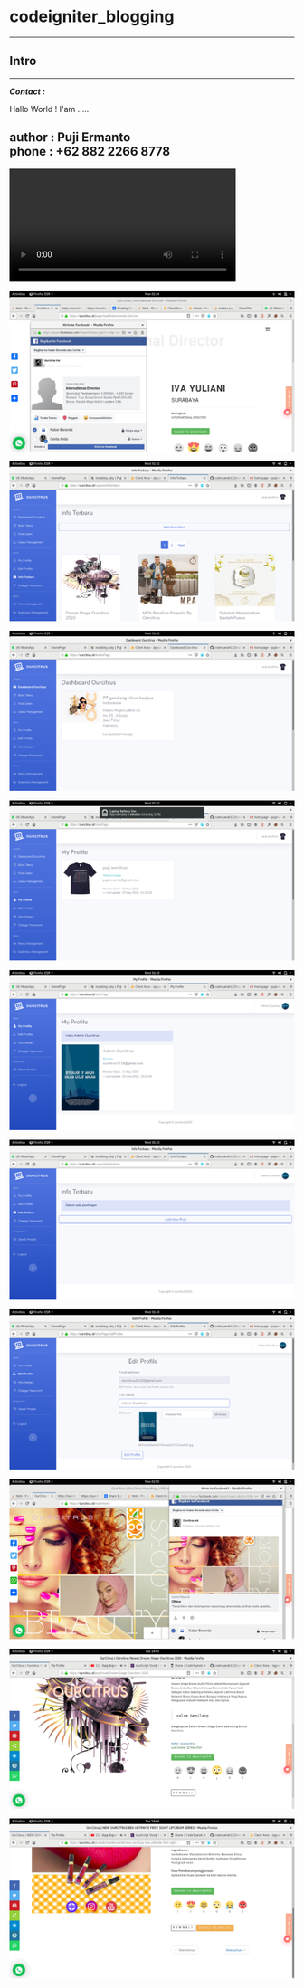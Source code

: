 # codeigniter_blogging  

-------------------------------------------------------------------------------------------------------------------------------
## Intro  
-------------------------------------------------------------------------------------------------------------------------------

***Contact :***  

Hallo World ! I'am .....

author : **Puji Ermanto**  
phone  : **+62 882 2266 8778**  
-------------------------------------------------------------------------------------------------------------------------------  

<video width="400" controls>
  <source src="https://github.com/codesyariah122/codeigniter_blogging/blob/master/untitled3.mp4" type="video/mp4">
  <source src="mov_bbb.ogg" type="video/ogg">
  Your browser does not support HTML video.
</video>


 [![Puji Ermanto Profile Site](https://github.com/codesyariah122/codeigniter_blogging/blob/master/s7.png)](https://ourcitrus.id/)  

 [![Puji Ermanto Profile Site](https://github.com/codesyariah122/codeigniter_blogging/blob/master/s1.png)](https://ourcitrus.id/)  

 [![Puji Ermanto Profile Site](https://github.com/codesyariah122/codeigniter_blogging/blob/master/s2.png)](https://ourcitrus.id/)  

 [![Puji Ermanto Profile Site](https://github.com/codesyariah122/codeigniter_blogging/blob/master/s3.png)](https://ourcitrus.id/)  

 [![Puji Ermanto Profile Site](https://github.com/codesyariah122/codeigniter_blogging/blob/master/s4.png)](https://ourcitrus.id/)  

 [![Puji Ermanto Profile Site](https://github.com/codesyariah122/codeigniter_blogging/blob/master/s5.png)](https://ourcitrus.id/)  

 [![Puji Ermanto Profile Site](https://github.com/codesyariah122/codeigniter_blogging/blob/master/s6.png)](https://ourcitrus.id/)  

 [![Puji Ermanto Profile Site](https://github.com/codesyariah122/codeigniter_blogging/blob/master/s9.png)](https://ourcitrus.id/)  

 [![Puji Ermanto Profile Site](https://github.com/codesyariah122/codeigniter_blogging/blob/master/s10.png)](https://ourcitrus.id/)  

 [![Puji Ermanto Profile Site](https://github.com/codesyariah122/codeigniter_blogging/blob/master/s11.png)](https://ourcitrus.id/)    